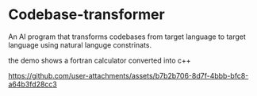 # Codebase-transformer
An AI program that transforms codebases from target language to target language using natural languge constrinats.

the demo shows a fortran calculator converted into c++




https://github.com/user-attachments/assets/b7b2b706-8d7f-4bbb-bfc8-a64b3fd28cc3

